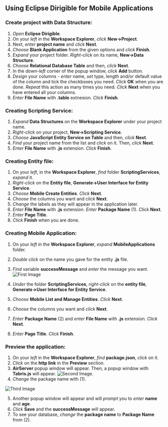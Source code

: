 ## Using Eclipse Dirigible for Mobile Applications

### Create project with Data Structure:
1. *Open* **Eclipse Dirigible**.
2. On your *left* in the **Workspace Explorer**, *click* **New->Project**. 
3. Next, *enter* **project name** and *click* **Next**. 
4. *Choose* **Blank Application** from the given options and *click* **Finish**. 
5. *Expand* your project folder. *Right-click* on its name, **New->Data Structure**. 
6. *Choose* **Relational Database Table** and then, *click* **Next**.
7. In the *down-left* corner of the popup window, *click* **Add** button. 
8. *Design* your columns - *enter* name, *set* type, length and/or default value of the column and tick the checkboxes 
you need. *Click* **OK** when you are done. 
*Repeat* this action as many times you need. *Click* **Next** when you have entered all your columns. 
9. *Enter* **File Name** with **.table** extnesion. *Click* **Finish**.

### Creating Scripting Service:
1. *Expand* **Data Structures** on the **Workspace Explorer** under your project name. 
2. *Right-click* on your project, **New->Scripting Service**. 
3. *Choose* **JavaScript Entity Service on Table** and then, *click* **Next**. 
4. *Find* your project name from the list and *click* on it. Then, *click* **Next**. 
5. *Enter* **File Name** with **.js** extension. *Click* **Finish**.

### Creating Entity file:
1. On your *left*, in the **Workspace Explorer**, *find* folder **ScriptingServices**, *expand* it. 
2. *Right-click* on the **Entity file**, **Generate->User Interface for Entity Service**. 
3. *Choose* **Mobile Create Entities**. *Click* **Next**. 
4. *Choose* the columns you want and *click* **Next**.
5. *Change* the labels as they will appear in the application later. 
6. *Enter* **File Name** with **.js** extension. *Enter* **Package Name** (1). *Click* **Next**.
7. *Enter* **Page Title**. 
8. *Click* **Finish** when you are done. 

### Creating Mobile Application:
1. On your *left* in the **Workspace Explorer**, *expand* **MobileApplications** folder. 
2. *Double click* on the name you gave for the entity **.js** file. 
3. *Find* variable **successMessage** and *enter* the message you want. 
![First Image](https://github.com/dirigiblelabs/curriculum/blob/master/DayanaVeselinova/Documentation/1.PNG)

4. *Under* the folder **ScriptingServices**, *right-click* on the **entity file**, **Generate->User Interface for Entity Service**. 
5. *Choose* **Mobile List and Manage Entities**. *Click* **Next**. 
6. *Choose* the columns you want and *click* **Next**. 
7. *Enter* **Package Name** (2) and *enter* **File Name** with **.js** extension. *Click* **Next**.
8. *Enter* **Page Title**. *Click* **Finish**. 

### Preview the application:
1. On your *left* in the **Workspace Explorer**, *find* **package.json**, *click* on it. 
2. *Click* on the **http link** in the **Preview** section.
3. **AirServer** popup window will appear. Then, a popup window with **Tabris.js** will appear.
![Second Image](https://github.com/dirigiblelabs/curriculum/blob/master/DayanaVeselinova/Documentation/2.PNG).
4. *Change* the package name with (1).

![Third Image](https://github.com/dirigiblelabs/curriculum/blob/master/DayanaVeselinova/Documentation/3.PNG)

5. Another popup window will appear and will *prompt* you to *enter* **name** and **age**. 
6. *Click* **Save** and the **successMessage** will appear.
7. To see your database, *change* the **package name** to **Package Name** from (2).




 

